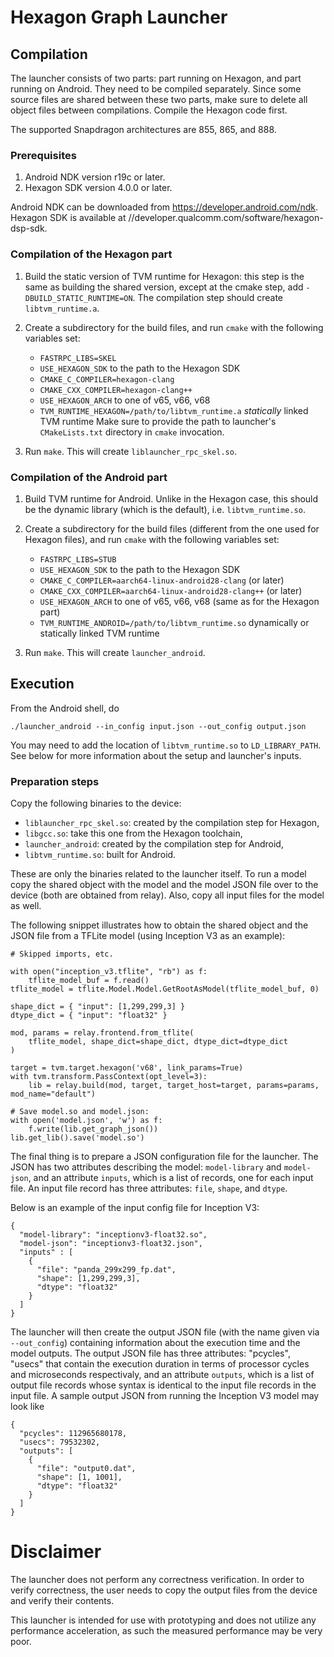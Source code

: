 <!--- Licensed to the Apache Software Foundation (ASF) under one -->
<!--- or more contributor license agreements.  See the NOTICE file -->
<!--- distributed with this work for additional information -->
<!--- regarding copyright ownership.  The ASF licenses this file -->
<!--- to you under the Apache License, Version 2.0 (the -->
<!--- "License"); you may not use this file except in compliance -->
<!--- with the License.  You may obtain a copy of the License at -->

<!---   http://www.apache.org/licenses/LICENSE-2.0 -->

<!--- Unless required by applicable law or agreed to in writing, -->
<!--- software distributed under the License is distributed on an -->
<!--- "AS IS" BASIS, WITHOUT WARRANTIES OR CONDITIONS OF ANY -->
<!--- KIND, either express or implied.  See the License for the -->
<!--- specific language governing permissions and limitations -->
<!--- under the License. -->
# Hexagon Graph Launcher

## Compilation

The launcher consists of two parts: part running on Hexagon, and part running
on Android. They need to be compiled separately. Since some source files are
shared between these two parts, make sure to delete all object files between
compilations. Compile the Hexagon code first.

The supported Snapdragon architectures are 855, 865, and 888.

### Prerequisites

1. Android NDK version r19c or later.
2. Hexagon SDK version 4.0.0 or later.

Android NDK can be downloaded from https://developer.android.com/ndk.
Hexagon SDK is available at //developer.qualcomm.com/software/hexagon-dsp-sdk.

### Compilation of the Hexagon part

1. Build the static version of TVM runtime for Hexagon: this step is the same
   as building the shared version, except at the cmake step, add
   `-DBUILD_STATIC_RUNTIME=ON`. The compilation step should create
   `libtvm_runtime.a`.

2. Create a subdirectory for the build files, and run `cmake` with the
   following variables set:
   - `FASTRPC_LIBS=SKEL`
   - `USE_HEXAGON_SDK` to the path to the Hexagon SDK
   - `CMAKE_C_COMPILER=hexagon-clang`
   - `CMAKE_CXX_COMPILER=hexagon-clang++`
   - `USE_HEXAGON_ARCH` to one of v65, v66, v68
   - `TVM_RUNTIME_HEXAGON=/path/to/libtvm_runtime.a` _statically_ linked
     TVM runtime
   Make sure to provide the path to launcher's `CMakeLists.txt` directory
   in `cmake` invocation.

3. Run `make`. This will create `liblauncher_rpc_skel.so`.

### Compilation of the Android part

1. Build TVM runtime for Android. Unlike in the Hexagon case, this should be
   the dynamic library (which is the default), i.e. `libtvm_runtime.so`.

2. Create a subdirectory for the build files (different from the one used for
   Hexagon files), and run `cmake` with the following variables set:
   - `FASTRPC_LIBS=STUB`
   - `USE_HEXAGON_SDK` to the path to the Hexagon SDK
   - `CMAKE_C_COMPILER=aarch64-linux-android28-clang` (or later)
   - `CMAKE_CXX_COMPILER=aarch64-linux-android28-clang++` (or later)
   - `USE_HEXAGON_ARCH` to one of v65, v66, v68 (same as for the Hexagon part)
   - `TVM_RUNTIME_ANDROID=/path/to/libtvm_runtime.so` dynamically or
     statically linked TVM runtime

3. Run `make`. This will create `launcher_android`.

## Execution

From the Android shell, do
```
./launcher_android --in_config input.json --out_config output.json
```

You may need to add the location of `libtvm_runtime.so` to `LD_LIBRARY_PATH`.
See below for more information about the setup and launcher's inputs.

### Preparation steps

Copy the following binaries to the device:
- `liblauncher_rpc_skel.so`: created by the compilation step for Hexagon,
- `libgcc.so`: take this one from the Hexagon toolchain,
- `launcher_android`: created by the compilation step for Android,
- `libtvm_runtime.so`: built for Android.

These are only the binaries related to the launcher itself. To run a model
copy the shared object with the model and the model JSON file over to the
device (both are obtained from relay).  Also, copy all input files for the
model as well.

The following snippet illustrates how to obtain the shared object and the
JSON file from a TFLite model (using Inception V3 as an example):

```
# Skipped imports, etc.

with open("inception_v3.tflite", "rb") as f:
    tflite_model_buf = f.read()
tflite_model = tflite.Model.Model.GetRootAsModel(tflite_model_buf, 0)

shape_dict = { "input": [1,299,299,3] }
dtype_dict = { "input": "float32" }

mod, params = relay.frontend.from_tflite(
    tflite_model, shape_dict=shape_dict, dtype_dict=dtype_dict
)

target = tvm.target.hexagon('v68', link_params=True)
with tvm.transform.PassContext(opt_level=3):
    lib = relay.build(mod, target, target_host=target, params=params, mod_name="default")

# Save model.so and model.json:
with open('model.json', 'w') as f:
    f.write(lib.get_graph_json())
lib.get_lib().save('model.so')
```

The final thing is to prepare a JSON configuration file for the launcher.
The JSON has two attributes describing the model: `model-library` and
`model-json`, and an attribute `inputs`, which is a list of records, one
for each input file.
An input file record has three attributes: `file`, `shape`, and `dtype`.

Below is an example of the input config file for Inception V3:
```
{
  "model-library": "inceptionv3-float32.so",
  "model-json": "inceptionv3-float32.json",
  "inputs" : [
    {
      "file": "panda_299x299_fp.dat",
      "shape": [1,299,299,3],
      "dtype": "float32"
    }
  ]
}
```

The launcher will then create the output JSON file (with the name given via
`--out_config`) containing information about the execution time and the model
outputs. The output JSON file has three attributes: "pcycles", "usecs" that
contain the execution duration in terms of processor cycles and microseconds
respectivaly, and an attribute `outputs`, which is a list of output file records
whose syntax is identical to the input file records in the input file.
A sample output JSON from running the Inception V3 model may look like
```
{
  "pcycles": 112965680178,
  "usecs": 79532302,
  "outputs": [
    {
      "file": "output0.dat",
      "shape": [1, 1001],
      "dtype": "float32"
    }
  ]
}
```

# Disclaimer

The launcher does not perform any correctness verification. In order to verify
correctness, the user needs to copy the output files from the device and
verify their contents.

This launcher is intended for use with prototyping and does not utilize any
performance acceleration, as such the measured performance may be very poor.

